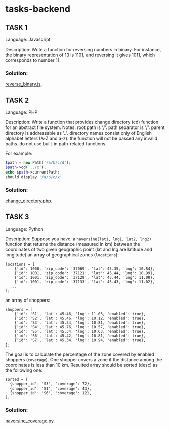 # tasks-backend
## TASK 1

Language: Javascript

Description:
Write a function for reversing numbers in binary. For instance, the binary representation of 13 is 1101, and reversing it gives 1011, which corresponds to number 11.

### Solution: 
[reverse_binary.js](reverse_binary.js).



## TASK 2

Language: PHP

Description:
Write a function that provides change directory (cd) function for an abstract file system.
Notes:
root path is '/'.
path separator is '/'.
parent directory is addressable as '..'.
directory names consist only of English alphabet letters (A-Z and a-z).
the function will not be passed any invalid paths.
do not use built-in path-related functions.

For example:
```php
$path = new Path('/a/b/c/d');
$path->cd('../x');
echo $path->currentPath;
should display '/a/b/c/x'.
```

### Solution: 
[change_directory.php](change_directory.php).



## TASK 3

Language: Python

Description:
Suppose you have:
a `haversine(lat1, lng1, lat2, lng2)` function that returns the distance (measured in km) between the coordinates of two given geographic point (lat and lng are latitude and longitude)
an array of geographical zones (`locations`):
```
locations = [
	{'id': 1000, 'zip_code': '37069', 'lat': 45.35, 'lng': 10.84},
	{'id': 1001, 'zip_code': '37121', 'lat': 45.44, 'lng': 10.99},
	{'id': 1001, 'zip_code': '37129', 'lat': 45.44, 'lng': 11.00},
	{'id': 1001, 'zip_code': '37133', 'lat': 45.43, 'lng': 11.02},
  ... 
];
```
an array of shoppers:
```
shoppers = [
    {'id': 'S1', 'lat': 45.46, 'lng': 11.03, 'enabled': true},
    {'id': 'S2', 'lat': 45.46, 'lng': 10.12, 'enabled': true},
    {'id': 'S3', 'lat': 45.34, 'lng': 10.81, 'enabled': true},
    {'id': 'S4', 'lat': 45.76, 'lng': 10.57, 'enabled': true},
    {'id': 'S5', 'lat': 45.34, 'lng': 10.63, 'enabled': true},
    {'id': 'S6', 'lat': 45.42, 'lng': 10.81, 'enabled': true},
    {'id': 'S7', 'lat': 45.34, 'lng': 10.94, 'enabled': true},
];
```

The goal is to calculate the percentage of the zone covered by enabled shoppers (`coverage`). One shopper covers a zone if the distance among the coordinates is less than 10 km.
Resulted array should be sorted (desc) as the following one:
```
sorted = [
  {shopper_id': 'S3', 'coverage': 72},
  {shopper_id': 'S1', 'coverage': 43},
  {shopper_id': 'S6', 'coverage': 12},
];
```


### Solution: 
[haversine_coverage.py](haversine_coverage.py).
